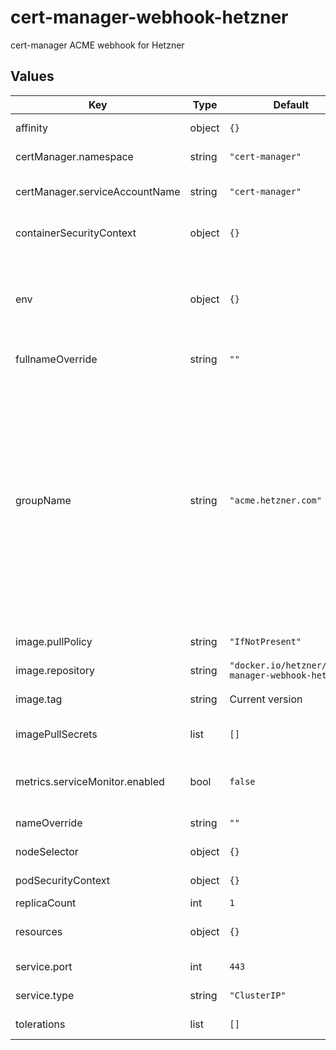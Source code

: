 # cert-manager-webhook-hetzner

cert-manager ACME webhook for Hetzner

## Values

| Key | Type | Default | Description |
|-----|------|---------|-------------|
| affinity | object | `{}` | [Kubernetes affinities](https://kubernetes.io/docs/concepts/scheduling-eviction/assign-pod-node/#affinity-and-anti-affinity) for the webhook. |
| certManager.namespace | string | `"cert-manager"` | Namespace of your cert-manager deployment. |
| certManager.serviceAccountName | string | `"cert-manager"` | Name of the cert-managers service account. |
| containerSecurityContext | object | `{}` | [Kubernetes container security context](https://kubernetes.io/docs/tasks/configure-pod-container/security-context/#set-the-security-context-for-a-container) for the webhook. |
| env | object | `{}` | Additional environment variables, where each key represents the name of the variable. The value follows standard Kubernetes environment variable formats. |
| fullnameOverride | string | `""` | Override the full name of the chart. |
| groupName | string | `"acme.hetzner.com"` | The GroupName here is used to identify your company or business unit that created this webhook. For example, this may be "acme.mycompany.com". This name will need to be referenced in each Issuer's `webhook` stanza to inform cert-manager of where to send ChallengePayload resources in order to solve the DNS01 challenge. This group name should be **unique**, hence using your own company's domain here is recommended. |
| image.pullPolicy | string | `"IfNotPresent"` | Pull policy of the webhook image. |
| image.repository | string | `"docker.io/hetzner/cert-manager-webhook-hetzner"` | Repository of the webhook image. |
| image.tag | string | Current version | Tag of the webhook image. |
| imagePullSecrets | list | `[]` | Additional image pull secrets in the [standard Kubernetes format](https://kubernetes.io/docs/tasks/configure-pod-container/pull-image-private-registry/) |
| metrics.serviceMonitor.enabled | bool | `false` | Deploys a ServiceMonitor to scrape the metrics. **Requires** the ServiceMonitor CRD. |
| nameOverride | string | `""` | Override the name of the chart. |
| nodeSelector | object | `{}` | [Kubernetes node selector](https://kubernetes.io/docs/concepts/scheduling-eviction/assign-pod-node/#nodeselector) for the webhook. |
| podSecurityContext | object | `{}` | [Kubernetes pod security context](https://kubernetes.io/docs/tasks/configure-pod-container/security-context/#set-the-security-context-for-a-pod) for the webhook. |
| replicaCount | int | `1` | Number of replicas. |
| resources | object | `{}` | [Kubernetes resource management](https://kubernetes.io/docs/concepts/configuration/manage-resources-containers/) for the webhook |
| service.port | int | `443` | Port of the webhook service. |
| service.type | string | `"ClusterIP"` | Kubernetes service type of the webhook service. |
| tolerations | list | `[]` | [Kubernetes tolerations](https://kubernetes.io/docs/concepts/scheduling-eviction/taint-and-toleration) for the webhook. |
